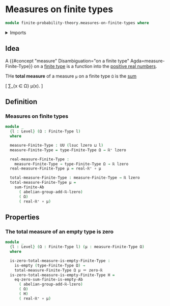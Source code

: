 # Measures on finite types

```agda
module finite-probability-theory.measures-on-finite-types where
```

<details><summary>Imports</summary>

```agda
open import foundation.empty-types
open import foundation.function-types
open import foundation.identity-types
open import foundation.universe-levels

open import group-theory.sums-of-finite-families-of-elements-abelian-groups

open import real-numbers.addition-real-numbers
open import real-numbers.dedekind-real-numbers
open import real-numbers.positive-real-numbers
open import real-numbers.rational-real-numbers

open import univalent-combinatorics.finite-types
```

</details>

## Idea

A
{{#concept "measure" Disambiguation="on a finite type" Agda=measure-Finite-Type}}
on a [finite type](univalent-combinatorics.finite-types.md) is a function into
the [positive real numbers](real-numbers.positive-real-numbers.md).

THe **total measure** of a measure `μ` on a finite type `Ω` is the
[sum](group-theory.sums-of-finite-families-of-elements-abelian-groups.md)

\[ ∑\_{x ∈ Ω} μ(x). \]

## Definition

### Measures on finite types

```agda
module _
  {l : Level} (Ω : Finite-Type l)
  where

  measure-Finite-Type : UU (lsuc lzero ⊔ l)
  measure-Finite-Type = type-Finite-Type Ω → ℝ⁺ lzero

  real-measure-Finite-Type :
    measure-Finite-Type → type-Finite-Type Ω → ℝ lzero
  real-measure-Finite-Type μ = real-ℝ⁺ ∘ μ

  total-measure-Finite-Type : measure-Finite-Type → ℝ lzero
  total-measure-Finite-Type μ =
    sum-finite-Ab
      ( abelian-group-add-ℝ-lzero)
      ( Ω)
      ( real-ℝ⁺ ∘ μ)
```

## Properties

### The total measure of an empty type is zero

```agda
module _
  {l : Level} (Ω : Finite-Type l) (μ : measure-Finite-Type Ω)
  where

  is-zero-total-measure-is-empty-Finite-Type :
    is-empty (type-Finite-Type Ω) →
    total-measure-Finite-Type Ω μ ＝ zero-ℝ
  is-zero-total-measure-is-empty-Finite-Type H =
    eq-zero-sum-finite-is-empty-Ab
      ( abelian-group-add-ℝ-lzero)
      ( Ω)
      ( H)
      ( real-ℝ⁺ ∘ μ)
```

